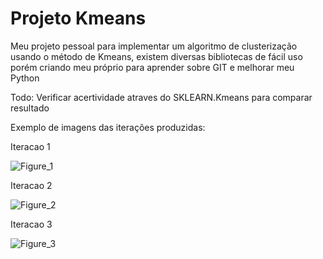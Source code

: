 # Projeto Kmeans

Meu projeto pessoal para implementar um algoritmo de clusterização usando o método de Kmeans,
existem diversas bibliotecas de fácil uso porém criando meu próprio para aprender sobre GIT e melhorar
meu Python

Todo: Verificar acertividade atraves do SKLEARN.Kmeans para comparar resultado 

Exemplo de imagens das iterações produzidas:

Iteracao 1

![Figure_1](https://user-images.githubusercontent.com/37700851/117362314-7ae12b00-ae91-11eb-8fb0-e4bba697871d.png)

Iteracao 2

![Figure_2](https://user-images.githubusercontent.com/37700851/117362345-83d1fc80-ae91-11eb-9ba9-22852ecaf067.png)

Iteracao 3

![Figure_3](https://user-images.githubusercontent.com/37700851/117362371-8d5b6480-ae91-11eb-9dff-e7f9ae3bdeff.png)

